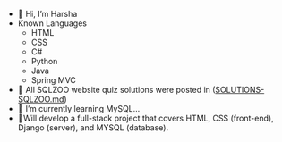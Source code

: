 - 👋 Hi, I’m Harsha 
- Known Languages
  * HTML
  * CSS
  * C#
  * Python
  * Java
  * Spring MVC
- 📩 All SQLZOO website quiz solutions were posted in ([SOLUTIONS-SQLZOO.md](https://github.com/Harshak-1744/SQLZOO-solutions/blob/main/SOLUTIONS-SQLZOO.md))
- 🌱 I’m currently learning MySQL...
- 🌙Will develop a full-stack project that covers HTML, CSS (front-end), Django (server), and MYSQL (database).
<!---
Madman1744/Madman1744 is a ✨ special ✨ repository because its `README.md` (this file) appears on your GitHub profile.
You can click the Preview link to take a look at your changes.
--->
